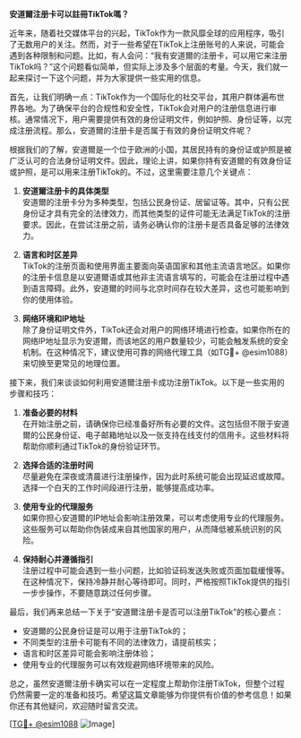 **安道爾注册卡可以註冊TikTok嗎？**

近年来，随着社交媒体平台的兴起，TikTok作为一款风靡全球的应用程序，吸引了无数用户的关注。然而，对于一些希望在TikTok上注册账号的人来说，可能会遇到各种限制和问题。比如，有人会问：“我有安道爾的注册卡，可以用它来注册TikTok吗？”这个问题看似简单，但实际上涉及多个层面的考量。今天，我们就一起来探讨一下这个问题，并为大家提供一些实用的信息。

首先，让我们明确一点：TikTok作为一个国际化的社交平台，其用户群体遍布世界各地。为了确保平台的合规性和安全性，TikTok会对用户的注册信息进行审核。通常情况下，用户需要提供有效的身份证明文件，例如护照、身份证等，以完成注册流程。那么，安道爾的注册卡是否属于有效的身份证明文件呢？

根据我们的了解，安道爾是一个位于欧洲的小国，其居民持有的身份证或护照是被广泛认可的合法身份证明文件。因此，理论上讲，如果你持有安道爾的有效身份证或护照，是可以用来注册TikTok的。不过，这里需要注意几个关键点：

1. **安道爾注册卡的具体类型**  
   安道爾的注册卡分为多种类型，包括公民身份证、居留证等。其中，只有公民身份证才具有完全的法律效力，而其他类型的证件可能无法满足TikTok的注册要求。因此，在尝试注册之前，请务必确认你的注册卡是否具备足够的法律效力。

2. **语言和时区差异**  
   TikTok的注册页面和使用界面主要面向英语国家和其他主流语言地区。如果你的注册卡信息是以安道爾语或其他非主流语言填写的，可能会在注册过程中遇到语言障碍。此外，安道爾的时间与北京时间存在较大差异，这也可能影响到你的使用体验。

3. **网络环境和IP地址**  
   除了身份证明文件外，TikTok还会对用户的网络环境进行检查。如果你所在的网络IP地址显示为安道爾，而该地区的用户数量较少，可能会触发系统的安全机制。在这种情况下，建议使用可靠的网络代理工具（如TG💪+ @esim1088）来切换至更常见的地理位置。

接下来，我们来谈谈如何利用安道爾注册卡成功注册TikTok。以下是一些实用的步骤和技巧：

1. **准备必要的材料**  
   在开始注册之前，请确保你已经准备好所有必要的文件。这包括但不限于安道爾的公民身份证、电子邮箱地址以及一张支持在线支付的信用卡。这些材料将帮助你顺利通过TikTok的身份验证环节。

2. **选择合适的注册时间**  
   尽量避免在深夜或清晨进行注册操作，因为此时系统可能会出现延迟或故障。选择一个白天的工作时间段进行注册，能够提高成功率。

3. **使用专业的代理服务**  
   如果你担心安道爾的IP地址会影响注册效果，可以考虑使用专业的代理服务。这些服务可以帮助你伪装成来自其他国家的用户，从而降低被系统识别的风险。

4. **保持耐心并遵循指引**  
   注册过程中可能会遇到一些小问题，比如验证码发送失败或页面加载缓慢等。在这种情况下，保持冷静并耐心等待即可。同时，严格按照TikTok提供的指引一步步操作，不要随意跳过任何步骤。

最后，我们再来总结一下关于“安道爾注册卡是否可以注册TikTok”的核心要点：

- 安道爾的公民身份证是可以用于注册TikTok的；
- 不同类型的注册卡可能有不同的法律效力，请提前核实；
- 语言和时区差异可能会影响注册体验；
- 使用专业的代理服务可以有效规避网络环境带来的风险。

总之，虽然安道爾注册卡确实可以在一定程度上帮助你注册TikTok，但整个过程仍然需要一定的准备和技巧。希望这篇文章能够为你提供有价值的参考信息！如果你还有其他疑问，欢迎随时留言交流。

[[TG💪+ @esim1088](https://t.me/s/esim1088) ![Image](https://i.postimg.cc/4NQfJmqS/Snipaste-2025-05-13-00-14-12.png)]